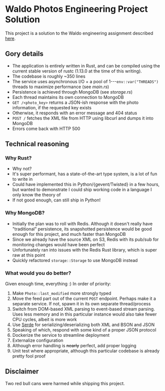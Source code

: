 # Waldo Photos Engineering Project Solution
This project is a solution to the Waldo engineering assignment described [here](https://gist.github.com/alwaysunday/db0b32f5ce0538afbb75ccf143adf116).

## Gory details
 - The application is entirely written in Rust, and can be compiled using the current stable version of rustc (1.13.0 at the time of this writing).
 - The codebase is roughly ~350 lines
 - The service uses asynchronous I/O + a pool of 1---`env::var("THREADS")` threads to maximize performance (see _main.rs_)
 - Persistence is achieved through MongoDB (see _storage.rs_)
 - Each thread maintains its own connection to MongoDB
 - `GET /<photo_key>` returns a JSON-ish response with the photo information, if the requested key exists
  - Otherwise, it responds with an error message and 404 status
 - `POST /` fetches the XML file from HTTP using libcurl and dumps it into MongoDB 
 - Errors come back with HTTP 500
 
## Technical reasoning
### Why Rust?
 - Why not?
 - It's super performant, has a state-of-the-art type system, is a lot of fun to write in
 - Could have implemented this in Python/{gevent/Twisted} in a few hours, but wanted to demonstrate I could ship working code in a language I only know the theory of
 - If not good enough, can still ship in Python!
 
### Why MongoDB?
 - Initially the plan was to roll with Redis. Although it doesn't really have "traditional" persistence, its snapshotted persistence would be good enough for this project, and much faster than MongoDB
 - Since we already have the source XML on S3, Redis with its pub/sub for monitoring changes would have been perfect
 - Unfortunately ran into issues with the Redis Rust library, which is super raw at this point
 - Quickly refactored `storage::Storage` to use MongoDB instead
 
### What would you do better?
Given enough time, everything :) In order of priority:
 1. Make `Photo::last_modified` more strongly typed 
 2. Move the feed part out of the current `POST` endpoint. Perhaps make it a separate service. If not, spawn it in its own separate thread/process
 3. Switch from DOM-based XML parsing to event-based stream parsing. Uses less memory and in this particular instance would also take fewer CPU cycles, albeit is more work
 4. Use [Serde](https://github.com/serde-rs/serde) for serializing/deserializing both XML and BSON and JSON
 5. Speaking of which, respond with some kind of a proper JSON protocol
 6. Dockerize the service to streamline deployment
 7. Externalize configuration
 8. Although error handling is ~~nearly~~ perfect, add proper logging
 9. Unit test where appropriate, although this particular codebase is already pretty fool proof

## Disclaimer
Two red bull cans were harmed while shipping this project.

